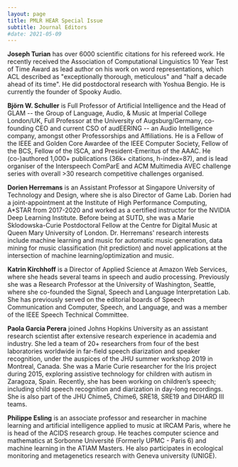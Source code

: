 ```yaml
---
layout: page
title: PMLR HEAR Special Issue
subtitle: Journal Editors
#date: 2021-05-09
---
```


**Joseph Turian** has over 6000 scientific citations for his refereed
work. He recently received the Association of Computational Linguistics
10 Year Test of Time Award as lead author on his work on word
representations, which ACL described as "exceptionally thorough,
meticulous" and "half a decade ahead of its time". He did postdoctoral
research with Yoshua Bengio. He is currently the founder of Spooky
Audio.

**Björn W. Schuller** is Full Professor of Artificial Intelligence
and the Head of GLAM -- the Group of Language, Audio, & Music at
Imperial College London/UK, Full Professor at the University of
Augsburg/Germany, co-founding CEO and current CSO of audEERING --
an Audio Intelligence company, amongst other Professorships and
Affiliations. He is a Fellow of the IEEE and Golden Core Awardee
of the IEEE Computer Society, Fellow of the BCS, Fellow of the ISCA,
and President-Emeritus of the AAAC. He (co-)authored 1,000+
publications (36k+ citations, h-index=87), and is lead organiser
of the Interspeech ComParE and ACM Multimedia AVEC challenge series
with overall >30 research competitive challenges organised.

**Dorien Herremans** is an Assistant Professor at Singapore University
of Technology and Design, where she is also Director of Game Lab.
Dorien had a joint-appointment at the Institute of High Performance
Computing, A*STAR from 2017-2020 and worked as a certified instructor
for the NVIDIA Deep Learning Institute. Before being at SUTD, she
was a Marie Sklodowska-Curie Postdoctoral Fellow at the Centre for
Digital Music at Queen Mary University of London. Dr. Herremans'
research interests include machine learning and music for automatic
music generation, data mining for music classification (hit prediction)
and novel applications at the intersection of machine learning/optimization
and music.

**Katrin Kirchhoff** is a Director of Applied Science at Amazon Web
Services, where she heads several teams in speech and audio processing.
Previously she was a Research Professor at the University of
Washington, Seattle, where she co-founded the Signal, Speech and
Language Interpretation Lab. She has previously served on the
editorial boards of Speech Communication and Computer, Speech, and
Language, and was a member of the IEEE Speech Technical Committee.

**Paola Garcia Perera** joined Johns Hopkins University as an
assistant research scientist after extensive research experience
in academia and industry. She led a team of 20+ researchers from
four of the best laboratories worldwide in far-field speech diarization
and speaker recognition, under the auspices of the JHU summer
workshop 2019 in Montreal, Canada. She was a Marie Curie researcher
for the Iris project during 2015, exploring assistive technology
for children with autism in Zaragoza, Spain. Recently, she has been
working on children’s speech; including child speech recognition
and diarization in day-long recordings. She is also part of the JHU
Chime5, Chime6, SRE18, SRE19 and DIHARD III teams.

**Philippe Esling** is an associate professor and researcher in
machine learning and artificial intelligence applied to music at
IRCAM Paris, where he is head of the ACIDS research group. He teaches
computer science and mathematics at Sorbonne Université (Formerly
UPMC - Paris 6) and machine learning in the ATIAM Masters. He also
participates in ecological monitoring and metagenetics research
with Geneva university (UNIGE).
